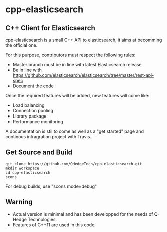 cpp-elasticsearch
=================

C++ Client for Elasticsearch
----------------------------

cpp-elasticsearch is a small C++ API to elasticsearch, it aims at becomming the official one. 

For this purpose, contributors must respect the following rules:
- Master branch must be in line with latest Elasticsearch release
- Be in line with https://github.com/elasticsearch/elasticsearch/tree/master/rest-api-spec
- Document the code

Once the required features will be added, new features will come like:
- Load balancing
- Connection pooling
- Library package
- Performance monitoring

A documentation is stil to come as well as a "get started" page and continous intragration project with Travis.

## Get Source and Build ##

```
git clone https://github.com/QHedgeTech/cpp-elasticsearch.git
mkdir workspace
cd cpp-elasticsearch
scons
```
For debug builds, use "scons mode=debug"

Warning
-------

- Actual version is minimal and has been developped for the needs of Q-Hedge Technologies.
- Features of C++11 are used in this code.
